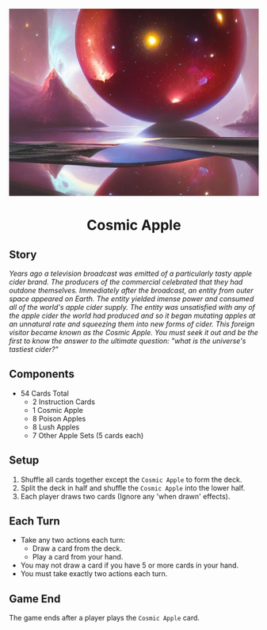 <div align="center">

![screen-1]
        
# Cosmic Apple

</div>

## Story

<i>Years ago a television broadcast was emitted of a particularly tasty apple cider brand. The producers of the commercial celebrated that they had outdone themselves. Immediately after the broadcast, an entity from outer space appeared on Earth. The entity yielded imense power and consumed all of the world's apple cider supply. The entity was unsatisfied with any of the apple cider the world had produced and so 
it began mutating apples at an unnatural rate and squeezing them into new forms of cider. This foreign visitor became known as the Cosmic Apple. You must seek it out and be the first to know the answer to the ultimate question: "what is the universe's tastiest cider?"</i>

## Components
- 54 Cards Total
  - 2 Instruction Cards
  - 1 Cosmic Apple
  - 8 Poison Apples
  - 8 Lush Apples
  - 7 Other Apple Sets (5 cards each)

## Setup

1. Shuffle all cards together except the `Cosmic Apple` to form the deck.
2. Split the deck in half and shuffle the `Cosmic Apple` into the lower half.
3. Each player draws two cards (Ignore any 'when drawn' effects).
        
## Each Turn

- Take any two actions each turn:
  - Draw a card from the deck.
  - Play a card from your hand.
- You may not draw a card if you have 5 or more cards in your hand.
- You must take exactly two actions each turn.

## Game End

The game ends after a player plays the `Cosmic Apple` card.

[screen-1]: assets/cosmic-apple.png
